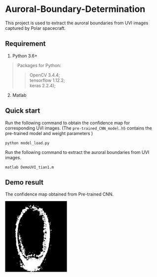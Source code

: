 # Auroral-Boundary-Determination
This project is used to extract the auroral boundaries from UVI images captured by Polar spacecraft.

## Requirement

1. Python 3.6+
>Packages for Python:
>>OpenCV 3.4.4;   
>>tensorflow 1.12.2;    
>>keras 2.2.4);
2. Matlab

## Quick start
Run the following command to obtain the confidence map for corresponding UVI images. (The `pre-trained_CNN_model.h5` contains the pre-trained model and weight parameters )
```
python model_load.py
```

Run the following command to extract the auroral boundaries from UVI images.
```
matlab DemoUVI_tian1.m
```

## Demo result
The confidence map obtained from Pre-trained CNN.<br>

<img align="center" src="https://github.com/shuaichentian/Auroral-Boundary-Determination/blob/master/Pre-trained%20CNN_PYTHON/Confidence%20map/1997010_034012_confidence%20map.bmp"/>
